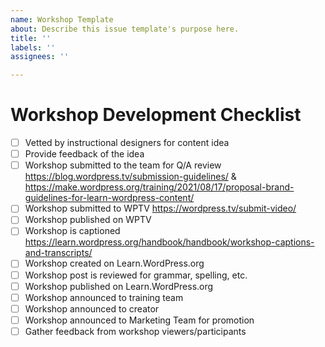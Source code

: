 ```yaml
---
name: Workshop Template
about: Describe this issue template's purpose here.
title: ''
labels: ''
assignees: ''

---
```


# Workshop Development Checklist

- [ ] Vetted by instructional designers for content idea
- [ ] Provide feedback of the idea
- [ ] Workshop submitted to the team for Q/A review https://blog.wordpress.tv/submission-guidelines/ & https://make.wordpress.org/training/2021/08/17/proposal-brand-guidelines-for-learn-wordpress-content/
- [ ] Workshop submitted to WPTV https://wordpress.tv/submit-video/
- [ ] Workshop published on WPTV
- [ ] Workshop is captioned https://learn.wordpress.org/handbook/handbook/workshop-captions-and-transcripts/
- [ ] Workshop created on Learn.WordPress.org
- [ ] Workshop post is reviewed for grammar, spelling, etc.
- [ ] Workshop published on Learn.WordPress.org
- [ ] Workshop announced to training team
- [ ] Workshop announced to creator
- [ ] Workshop announced to Marketing Team for promotion
- [ ] Gather feedback from workshop viewers/participants
